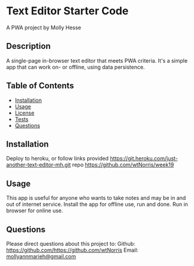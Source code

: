 # Text Editor Starter Code
A PWA project by Molly Hesse
  
## Description
A single-page in-browser text editor that meets PWA criteria. It's a simple app that can work on- or offline, using data persistence.

## Table of Contents
* [Installation](#installation)
* [Usage](#usage)
* [License](#license)
* [Tests](#tests)
* [Questions](#questions)
  
## Installation
Deploy to heroku, or follow links provided https://git.heroku.com/just-another-text-editor-mh.git repo https://github.com/wtNorris/week19

## Usage
This app is useful for anyone who wants to take notes and may be in and out of internet service. Install the app for offline use, run and done. Run in browser for online use.

## Questions
Please direct questions about this project to:
Github: https://github.com/https://github.com/wtNorris
Email: mollyannmarieh@gmail.com
